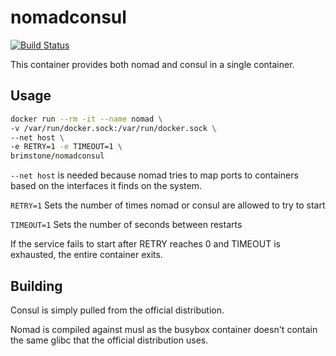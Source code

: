nomadconsul
===========

[![Build Status](https://travis-ci.org/brimstone/docker-nomadconsul.svg?branch=master)](https://travis-ci.org/brimstone/docker-nomadconsul)

This container provides both nomad and consul in a single container.

Usage
-----
```bash
docker run --rm -it --name nomad \
-v /var/run/docker.sock:/var/run/docker.sock \
--net host \
-e RETRY=1 -e TIMEOUT=1 \
brimstone/nomadconsul
```

`--net host` is needed because nomad tries to map ports to containers based on
the interfaces it finds on the system.

`RETRY=1` Sets the number of times nomad or consul are allowed to try to start

`TIMEOUT=1` Sets the number of seconds between restarts

If the service fails to start after RETRY reaches 0 and TIMEOUT is exhausted,
the entire container exits.

Building
--------

Consul is simply pulled from the official distribution.

Nomad is compiled against musl as the busybox container doesn't contain the same
glibc that the official distribution uses.
